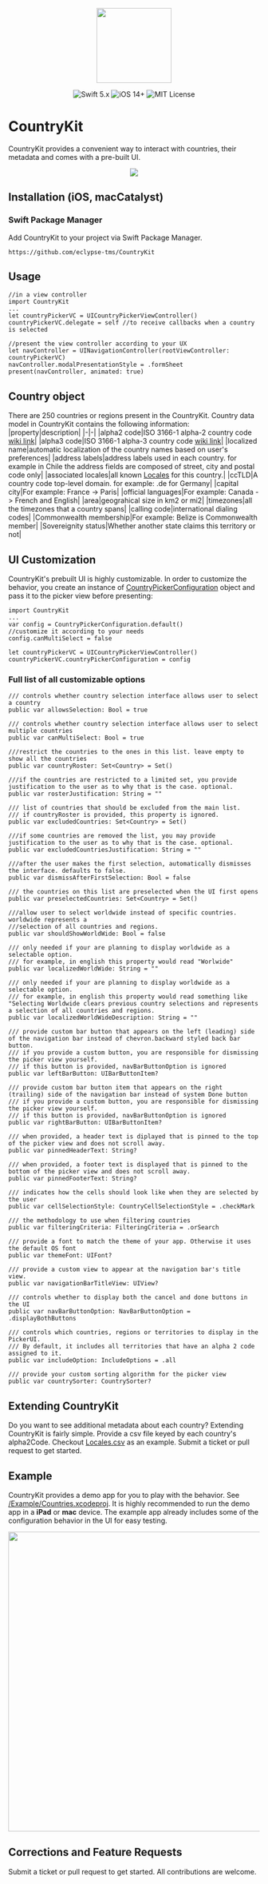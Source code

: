 <p align="center">
  <img width="150" height="150" src="./assets/countrykit_app_icon.svg">
</p>

<p align="center">
    <img src="https://img.shields.io/badge/Swift-5.x-orange?logo=swift" alt="Swift 5.x">
    <img src="https://img.shields.io/badge/iOS-14%2B-blue?logo=apple" alt="iOS 14+">
    <img src="https://img.shields.io/badge/License-MIT-lightgrey" alt="MIT License">
</p>

# CountryKit 

CountryKit provides a convenient way to interact with countries, their metadata and comes with a pre-built UI.
<p align="center">
  <img src="./assets/hero_image.gif">
</p>

## Installation (iOS, macCatalyst)

### Swift Package Manager 
Add CountryKit to your project via Swift Package Manager.

`https://github.com/eclypse-tms/CountryKit`

## Usage
```
//in a view controller
import CountryKit
...
let countryPickerVC = UICountryPickerViewController()
countryPickerVC.delegate = self //to receive callbacks when a country is selected

//present the view controller according to your UX
let navController = UINavigationController(rootViewController: countryPickerVC)
navController.modalPresentationStyle = .formSheet
present(navController, animated: true)
```
## Country object

There are 250 countries or regions present in the CountryKit. Country data model in CountryKit contains the following information:
|property|description|
|-|-|
|alpha2 code|ISO 3166-1 alpha-2 country code [wiki link](https://en.wikipedia.org/wiki/ISO_3166-1_alpha-2)|
|alpha3 code|ISO 3166-1 alpha-3 country code [wiki link](https://en.wikipedia.org/wiki/ISO_3166-1_alpha-3)|
|localized name|automatic localization of the country names based on user's preferences|
|address labels|address labels used in each country. for example in Chile the address fields are composed of street, city and postal code only|
|associated locales|all known [Locales](https://developer.apple.com/documentation/foundation/locale) for this country.|
|ccTLD|A country code top-level domain. for example: .de for Germany|
|capital city|For example: France -> Paris|
|official languages|For example: Canada -> French and English|
|area|geograhical size in km2 or mi2|
|timezones|all the timezones that a country spans|
|calling code|international dialing codes|
|Commonwealth membership|For example: Belize is Commonwealth member|
|Sovereignity status|Whether another state claims this territory or not|


## UI Customization

CountryKit's prebuilt UI is highly customizable. In order to customize the behavior, you create an instance of [CountryPickerConfiguration](./Sources/CountryKit/ui/CountryPickerConfiguration.swift) object and pass it to the picker view before presenting:

```
import CountryKit
...
var config = CountryPickerConfiguration.default()
//customize it according to your needs
config.canMultiSelect = false

let countryPickerVC = UICountryPickerViewController()
countryPickerVC.countryPickerConfiguration = config
```

### Full list of all customizable options
```
/// controls whether country selection interface allows user to select a country
public var allowsSelection: Bool = true

/// controls whether country selection interface allows user to select multiple countries
public var canMultiSelect: Bool = true

///restrict the countries to the ones in this list. leave empty to show all the countries
public var countryRoster: Set<Country> = Set()

///if the countries are restricted to a limited set, you provide justification to the user as to why that is the case. optional.
public var rosterJustification: String = ""

/// list of countries that should be excluded from the main list.
/// if countryRoster is provided, this property is ignored.
public var excludedCountries: Set<Country> = Set()

///if some countries are removed the list, you may provide justification to the user as to why that is the case. optional.
public var excludedCountriesJustification: String = ""

///after the user makes the first selection, automatically dismisses the interface. defaults to false.
public var dismissAfterFirstSelection: Bool = false

/// the countries on this list are preselected when the UI first opens
public var preselectedCountries: Set<Country> = Set()

///allow user to select worldwide instead of specific countries. worldwide represents a
///selection of all countries and regions.
public var shouldShowWorldWide: Bool = false

/// only needed if your are planning to display worldwide as a selectable option.
/// for example, in english this property would read "Worlwide"
public var localizedWorldWide: String = ""

/// only needed if your are planning to display worldwide as a selectable option.
/// for example, in english this property would read something like "Selecting Worldwide clears previous country selections and represents a selection of all countries and regions.
public var localizedWorldWideDescription: String = ""

/// provide custom bar button that appears on the left (leading) side of the navigation bar instead of chevron.backward styled back bar button.
/// if you provide a custom button, you are responsible for dismissing the picker view yourself.
/// if this button is provided, navBarButtonOption is ignored
public var leftBarButton: UIBarButtonItem?

/// provide custom bar button item that appears on the right (trailing) side of the navigation bar instead of system Done button
/// if you provide a custom button, you are responsible for dismissing the picker view yourself.
/// if this button is provided, navBarButtonOption is ignored
public var rightBarButton: UIBarButtonItem?

/// when provided, a header text is diplayed that is pinned to the top of the picker view and does not scroll away.
public var pinnedHeaderText: String?

/// when provided, a footer text is displayed that is pinned to the bottom of the picker view and does not scroll away.
public var pinnedFooterText: String?

/// indicates how the cells should look like when they are selected by the user
public var cellSelectionStyle: CountryCellSelectionStyle = .checkMark

/// the methodology to use when filtering countries
public var filteringCriteria: FilteringCriteria = .orSearch

/// provide a font to match the theme of your app. Otherwise it uses the default OS font
public var themeFont: UIFont?

/// provide a custom view to appear at the navigation bar's title view.
public var navigationBarTitleView: UIView?

/// controls whether to display both the cancel and done buttons in the UI
public var navBarButtonOption: NavBarButtonOption = .displayBothButtons

/// controls which countries, regions or territories to display in the PickerUI. 
/// By default, it includes all territories that have an alpha 2 code assigned to it.
public var includeOption: IncludeOptions = .all

/// provide your custom sorting algorithm for the picker view
public var countrySorter: CountrySorter?
```

## Extending CountryKit
Do you want to see additional metadata about each country? Extending CountryKit is fairly simple. Provide a csv file keyed by each country's alpha2Code. Checkout [Locales.csv](./Sources/CountryKit/country_list/Locales.csv) as an example. Submit a ticket or pull request to get started.

## Example
CountryKit provides a demo app for you to play with the behavior. See [/Example/Countries.xcodeproj](./Example/Countries.xcodeproj). It is highly recommended to run the demo app in a **iPad** or **mac** device. The example app already includes some of the configuration behavior in the UI for easy testing.
<p align="center">
  <img width="600" src="./assets/config_example.jpg">
</p>

## Corrections and Feature Requests
Submit a ticket or pull request to get started. All contributions are welcome.
